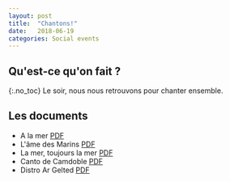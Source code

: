 ```yaml
---
layout: post
title:  "Chantons!"
date:   2018-06-19
categories: Social events
---
```


## Qu'est-ce qu'on fait ?
{:.no_toc}
Le soir, nous nous retrouvons pour chanter ensemble. 

## Les documents

- A la mer [PDF](https://bigdataspeech.github.io/Sing//fichiers/a_la_mer.pdf)
- L'âme des Marins [PDF](https://bigdataspeech.github.io/Sing/fichiers/Lame_des_marins.pdf)
- La mer, toujours la mer [PDF](https://bigdataspeech.github.io/Sing/fichiers/Lamer_tj_la_mer.pdf)
- Canto de Camdoble [PDF](https://bigdataspeech.github.io/Sing/fichiers/canto_de_camdoble.pdf)
- Distro Ar Gelted [PDF](https://bigdataspeech.github.io/Sing/fichiers/distro_ar_gelted.pdf)

